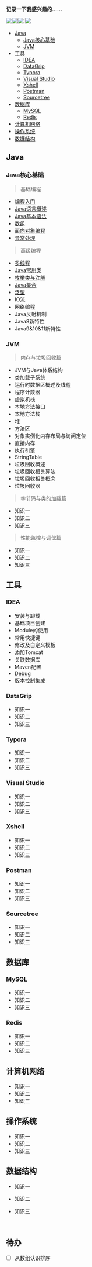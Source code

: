 **记录一下我感兴趣的......**

 ![](images/Java.svg)![](images/Redis.svg)![](images/ES.svg) ![](images/Spring.svg)

<!-- @import "[TOC]" {cmd="toc" depthFrom=1 depthTo=6 orderedList=false} -->

<!-- code_chunk_output -->

- [Java](#java)
  - [Java核心基础](#java核心基础)
  - [JVM](#jvm)
- [工具](#工具)
  - [IDEA](#idea)
  - [DataGrip](#datagrip)
  - [Typora](#typora)
  - [Visual Studio](#visual-studio)
  - [Xshell](#xshell)
  - [Postman](#postman)
  - [Sourcetree](#sourcetree)
- [数据库](#数据库)
  - [MySQL](#mysql)
  - [Redis](#redis)
- [计算机网络](#计算机网络)
- [操作系统](#操作系统)
- [数据结构](#数据结构)

<!-- /code_chunk_output -->


## Java

### Java核心基础

> 基础编程

- [编程入门](docs/Java/JavaBase/01_编程入门/编程入门.md) 
- [Java语言概述](docs/Java/JavaBase/02_Java语言概述/Java语言概述.md) 
-  [Java基本语法](docs/Java/JavaBase/03_Java基本语法/Java基本语法.md) 
- [数组](docs/Java/JavaBase/04_数组/数组.md) 
- [面向对象编程](docs/Java/JavaBase/05_面向对象编程/面向对象编程.md) 
- [异常处理](docs/Java/JavaBase/06_异常处理/异常处理.md) 

> 高级编程

- [多线程](docs/Java/JavaBase/07-多线程/多线程.md) 
-  [Java常用类](docs/Java/JavaBase/08-Java常用类/Java常用类.md) 
-  [枚举类与注解](docs/Java/JavaBase/09-枚举类与注解/枚举类与注解.md) 
- [Java集合](docs/Java/JavaBase/10-Java集合/Java集合.md) 
- [泛型](docs/Java/JavaBase/11_泛型/泛型.md) 
- IO流
- 网络编程
- Java反射机制
- Java8新特性
- Java9&10&11新特性

### JVM

> 内存与垃圾回收篇

- JVM与Java体系结构
- 类加载子系统
- 运行时数据区概述及线程
- 程序计数器
- 虚拟机栈
- 本地方法接口
- 本地方法栈
- 堆
- 方法区
- 对象实例化内存布局与访问定位
- 直接内存
- 执行引擎
- StringTable
- 垃圾回收概述
- 垃圾回收相关算法
- 垃圾回收相关概念
- 垃圾回收器

>字节码与类的加载篇

- 知识一
- 知识二
- 知识三

>性能监控与调优篇

- 知识一
- 知识二
- 知识三

## 工具

### IDEA

- 安装与卸载
- 基础项目创建
- Module的使用
- 常用快捷键
- 修改及自定义模板
- 添加Tomcat
- 关联数据库
- Maven配置
- [Debug](docs/Tools/IDEA/Debug/Debug.md) 
- 版本控制集成

### DataGrip

- 知识一
- 知识二
- 知识三

### Typora

- 知识一
- 知识二
- 知识三

### Visual Studio

- 知识一
- 知识二
- 知识三

### Xshell

- 知识一
- 知识二
- 知识三

### Postman

- 知识一
- 知识二
- 知识三

### Sourcetree

- 知识一
- 知识二
- 知识三

## 数据库

### MySQL

- 知识一
- 知识二
- 知识三

### Redis

- 知识一
- 知识二
- 知识三

## 计算机网络

- 知识一
- 知识二
- 知识三

## 操作系统

- 知识一
- 知识二
- 知识三

## 数据结构

- 知识一

- 知识二

- 知识三

  ​	



## 待办

- [ ] 从数组认识排序